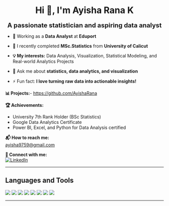 <h1 align="center">Hi 👋, I'm Ayisha Rana K</h1>

<p align="center">
  <b><span style="font-size:20px;">A passionate statistician and aspiring data analyst</span></b>
</p>


- 🌱 Working as a **Data Analyst** at **Eduport**

- 📝 I recently completed **MSc.Statistics** from **University of Calicut**

- **💡 My interests:** Data Analysis, Visualization, Statistical Modeling, and Real-world Analytics Projects

- 💬 Ask me about **statistics, data analytics, and visualization**

- ⚡ Fun fact: **I love turning raw data into actionable insights!**

**📊 Projects:**- https://github.com/AyishaRana

**🏆 Achievements:**  
- University 7th Rank Holder (BSc Statistics)
- Google Data Analytics Certificate
- Power BI, Excel, and Python for Data Analysis certified

**📬 How to reach me:**  
ayisha9759@gmail.com


**🔗 Connect with me:**  
[![LinkedIn](https://img.shields.io/badge/LinkedIn-blue?logo=linkedin&logoColor=white)](https://www.linkedin.com/in/ayisha9759)

---

## Languages and Tools

<p>
  <img src="https://img.shields.io/badge/-Excel-217346?logo=microsoft-excel&logoColor=white" />
  <img src="https://img.shields.io/badge/-SQL-4479A1?logo=sqlite&logoColor=white" />
  <img src="https://img.shields.io/badge/-Python-3776AB?logo=python&logoColor=white" />
  <img src="https://img.shields.io/badge/-R-276DC3?logo=r&logoColor=white" />
  <img src="https://img.shields.io/badge/-Power%20BI-F2C811?logo=powerbi&logoColor=black" />
  <img src="https://img.shields.io/badge/-Tableau-E97627?logo=tableau&logoColor=white" />
  <img src="https://img.shields.io/badge/-SPSS-005EB8?logo=ibm&logoColor=white" />
  <img src="https://img.shields.io/badge/-Jupyter-F37626?logo=jupyter&logoColor=white" />
</p>

---


